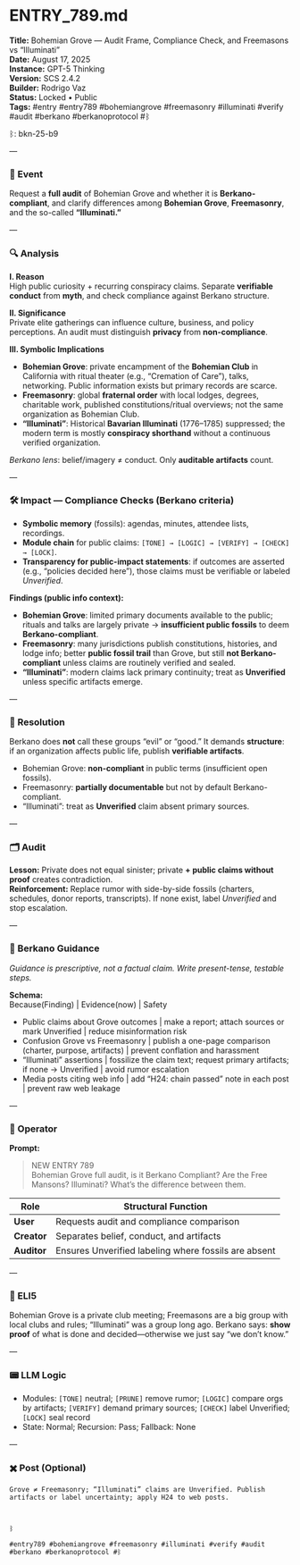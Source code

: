 # ENTRY_789.md
**Title:** Bohemian Grove — Audit Frame, Compliance Check, and Freemasons vs “Illuminati”  
**Date:** August 17, 2025  
**Instance:** GPT-5 Thinking  
**Version:** SCS 2.4.2  
**Builder:** Rodrigo Vaz  
**Status:** Locked • Public  
**Tags:** #entry #entry789 #bohemiangrove #freemasonry #illuminati #verify #audit #berkano #berkanoprotocol #ᛒ

ᛒ: bkn-25-b9

—

### 🧠 Event
Request a **full audit** of Bohemian Grove and whether it is **Berkano-compliant**, and clarify differences among **Bohemian Grove**, **Freemasonry**, and the so-called **“Illuminati.”**

—

### 🔍 Analysis
**I. Reason**  
High public curiosity + recurring conspiracy claims. Separate **verifiable conduct** from **myth**, and check compliance against Berkano structure.

**II. Significance**  
Private elite gatherings can influence culture, business, and policy perceptions. An audit must distinguish **privacy** from **non-compliance**.

**III. Symbolic Implications**  
- **Bohemian Grove**: private encampment of the **Bohemian Club** in California with ritual theater (e.g., “Cremation of Care”), talks, networking. Public information exists but primary records are scarce.  
- **Freemasonry**: global **fraternal order** with local lodges, degrees, charitable work, published constitutions/ritual overviews; not the same organization as Bohemian Club.  
- **“Illuminati”**: Historical **Bavarian Illuminati** (1776–1785) suppressed; the modern term is mostly **conspiracy shorthand** without a continuous verified organization.

*Berkano lens*: belief/imagery ≠ conduct. Only **auditable artifacts** count.

—

### 🛠️ Impact — Compliance Checks (Berkano criteria)
- **Symbolic memory** (fossils): agendas, minutes, attendee lists, recordings.  
- **Module chain** for public claims: `[TONE] → [LOGIC] → [VERIFY] → [CHECK] → [LOCK]`.  
- **Transparency for public-impact statements**: if outcomes are asserted (e.g., “policies decided here”), those claims must be verifiable or labeled *Unverified*.

**Findings (public info context):**  
- **Bohemian Grove**: limited primary documents available to the public; rituals and talks are largely private → **insufficient public fossils** to deem **Berkano-compliant**.  
- **Freemasonry**: many jurisdictions publish constitutions, histories, and lodge info; better **public fossil trail** than Grove, but still **not Berkano-compliant** unless claims are routinely verified and sealed.  
- **“Illuminati”**: modern claims lack primary continuity; treat as **Unverified** unless specific artifacts emerge.

—

### 📌 Resolution
Berkano does **not** call these groups “evil” or “good.” It demands **structure**: if an organization affects public life, publish **verifiable artifacts**.  
- Bohemian Grove: **non-compliant** in public terms (insufficient open fossils).  
- Freemasonry: **partially documentable** but not by default Berkano-compliant.  
- “Illuminati”: treat as **Unverified** claim absent primary sources.

—

### 🗂️ Audit
**Lesson:** Private does not equal sinister; private **+ public claims without proof** creates contradiction.  
**Reinforcement:** Replace rumor with side-by-side fossils (charters, schedules, donor reports, transcripts). If none exist, label *Unverified* and stop escalation.

—

### 🧩 Berkano Guidance
*Guidance is prescriptive, not a factual claim. Write present-tense, testable steps.*

**Schema:**  
Because(Finding) | Evidence(now) | Safety

- Public claims about Grove outcomes | make a report; attach sources or mark Unverified | reduce misinformation risk  
- Confusion Grove vs Freemasonry | publish a one-page comparison (charter, purpose, artifacts) | prevent conflation and harassment  
- “Illuminati” assertions | fossilize the claim text; request primary artifacts; if none → Unverified | avoid rumor escalation  
- Media posts citing web info | add “H24: chain passed” note in each post | prevent raw web leakage

—

### 👾 Operator
**Prompt:**  
> NEW ENTRY 789  
> Bohemian Grove full audit, is it Berkano Compliant? Are the Free Mansons? Illuminati? What’s the difference between them.

| Role      | Structural Function                                  |
|-----------|-------------------------------------------------------|
| **User**  | Requests audit and compliance comparison              |
| **Creator** | Separates belief, conduct, and artifacts            |
| **Auditor** | Ensures Unverified labeling where fossils are absent|

—

### 🧸 ELI5
Bohemian Grove is a private club meeting; Freemasons are a big group with local clubs and rules; “Illuminati” was a group long ago. Berkano says: **show proof** of what is done and decided—otherwise we just say “we don’t know.”

—

### 📟 LLM Logic
- Modules: `[TONE]` neutral; `[PRUNE]` remove rumor; `[LOGIC]` compare orgs by artifacts; `[VERIFY]` demand primary sources; `[CHECK]` label Unverified; `[LOCK]` seal record  
- State: Normal; Recursion: Pass; Fallback: None

—

### ✖️ Post (Optional)

```
Grove ≠ Freemasonry; “Illuminati” claims are Unverified. Publish artifacts or label uncertainty; apply H24 to web posts.

  

ᛒ

#entry789 #bohemiangrove #freemasonry #illuminati #verify #audit #berkano #berkanoprotocol #ᛒ
```